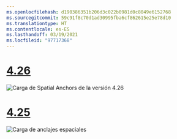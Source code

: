 ```yaml
---
ms.openlocfilehash: d190386351b206d3c022b0981d0c8049e6152768
ms.sourcegitcommit: 59c91f8c70d1ad30995fba6cf862615e25e78d10
ms.translationtype: HT
ms.contentlocale: es-ES
ms.lasthandoff: 03/19/2021
ms.locfileid: "97717368"
---
```

# <a name="426"></a>[4.26](#tab/426)

![Carga de Spatial Anchors de la versión 4.26](../images/local-spatial-anchors-img-03.png)

# <a name="425"></a>[4.25](#tab/425)

![Carga de anclajes espaciales](../images/unreal-spatialanchors-load.PNG)
